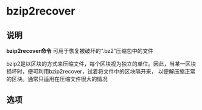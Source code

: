 # bzip2recover

## 说明

**bzip2recover命令** 可用于恢复被破坏的“.bz2”压缩包中的文件

bzip2是以区块的方式来压缩文件，每个区块视为独立的单位。因此，当某一区块损坏时，便可利用bzip2recover，试着将文件中的区块隔开来，
以便解压缩正常的区块。通常只适用在压缩文件很大的情况

## 选项


